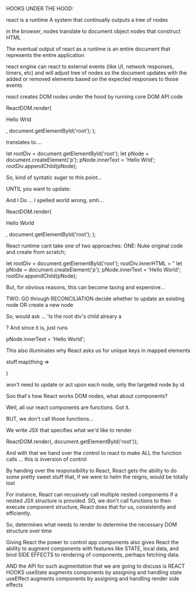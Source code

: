 HOOKS UNDER THE HOOD:

react is a runtime
A system that continually outputs a tree of nodes

in the browser, nodes translate to document object nodes that construct HTML

The eventual output of react as a runtime is an entire document that represents the entire application

react engine can react to external events (like UI, network responses, timers, etc) and will adjust tree of nodes so the document updates with the added or removed elements based on the expected responses to those events

react creates DOM nodes under the hood by running core DOM API code

ReactDOM.render(

  <p>Hello Wrld</p>,
  document.getElementById('root');
);

translates to....

let rootDiv = document.getElementById('root');
let pNode = document.createElement('p');
pNode.innerText = 'Hello Wrld';
rootDiv.appendChild(pNode);

So, kind of syntatic suger to this point...

UNTIL you want to update:

And I Do ... I spelled world wrong, smh...

ReactDOM.render(

  <p>Hello World</p>,
  document.getElementById('root');
);

React runtime cant take one of two approaches:
ONE: Nuke original code and create from scratch;

let rootDiv = document.getElementById('root');
rootDiv.innerHTML = "
let pNode = document.createElement('p');
pNode.innerText = 'Hello World';
rootDiv.appendChild(pNode);

But, for obvious reasons, this can become taxing and expensive...

TWO: GO through RECONCILIATION
decide whether to update an existing node OR create a new node

So, would ask ... 'Is the root div's child alreary a <p>?
And since it is, just runs

pNode.innerText = 'Hello World';

This also illuminates why React asks us for unique keys in mapped elements

stuff.map(thing => <div key={thing.id} />)

won't need to update or act upon each node, only the targeted node by id

Soo that's how React works DOM nodes, what about components?

Well, all our react components are functions. Got it.

BUT, we don't call those functions...

We write JSX that specifies what we'd like to render

ReactDOM.render(<App />, document.getElementById('root'));

And with that we hand over the control to react to make ALL the function calls ... this is inversion of control

By handing over the responsibility to React, React gets the ability to do some pretty sweet stuff that, if we were to helm the reigns, would be totally lost

For instance, React can recusively call multiple nested components if a nested JSX structure is provided. SO, we don't call functions to then execute component structure, React does that for us, consistently and efficiently.

So, determines what needs to render to determine the necessary DOM structure over time

Giving React the power to control app components also gives React the ability to augment components with features like STATE, local data, and bind SIDE EFFECTS to rendering of components, perhaps fetching data.

AND the API for such augmentation that we are going to discuss is REACT HOOKS
useState augments components by assigning and handling state
useEffect augments components by assigning and handling render side effects
